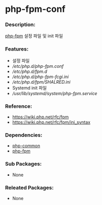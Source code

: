 # php-fpm-conf

### Description:
[php-fpm](pkg-base-php-fpm.md) 설정 파일 및 init 파일

### Features:
* 설정 파일
 * _/etc/php.d/php-fpm.conf_
 * _/etc/php.d/fpm.d_
 * _/etc/php.d/php-fpm-fcgi.ini_
 * _/etc/php.d/fpm/SHALRED.ini_
* Systemd init 파일
 * _/usr/lib/systemd/system/php-fpm.service_

### Reference:
* https://wiki.php.net/rfc/fpm
* https://wiki.php.net/rfc/fpm/ini_syntax

### Dependencies:
* [php-common](pkg-core-php-common.md)
* [php-fpm](pkg-base-php-fpm)

### Sub Packages:
* None

### Releated Packages:
* None
